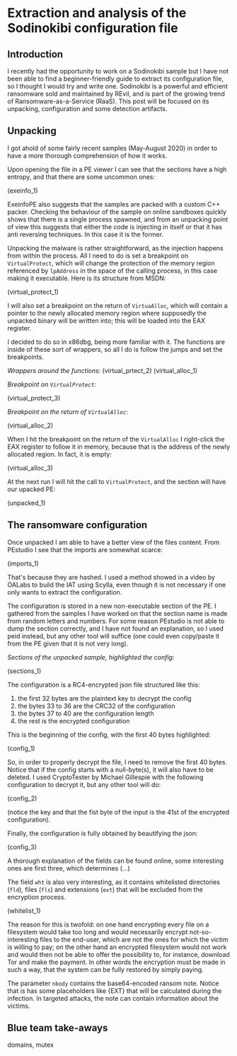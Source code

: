 # Extraction and analysis of the Sodinokibi configuration file

## Introduction

I recently had the opportunity to work on a Sodinokibi sample but I have not been able to find a beginner-friendly guide to extract its configuration file, so I thought I would try and write one. Sodinokibi is a powerful and efficient ransomware sold and maintained by REvil, and is part of the growing trend of Ransomware-as-a-Service (RaaS). This post will be focused on its unpacking, configuration and some detection artifacts.

## Unpacking

I got ahold of some fairly recent samples (May-August 2020) in order to have a more thorough comprehension of how it works.

Upon opening the file in a PE viewer I can see that the sections have a high entropy, and that there are some uncommon ones:

(exeinfo_1)

ExeinfoPE also suggests that the samples are packed with a custom C++ packer. Checking the behaviour of the sample on online sandboxes quickly shows that there is a single process spawned, and from an unpacking point of view this suggests that either the code is injecting in itself or that it has anti reversing techniques. In this case it is the former.

Unpacking the malware is rather straightforward, as the injection happens from within the process. All I need to do is set a breakpoint on `VirtualProtect`, which will change the protection of the memory region referenced by `lpAddress` in the space of the calling process, in this case making it executable. Here is its structure from MSDN:

(virtual_protect_1)

I will also set a breakpoint on the return of `VirtuaAlloc`, which will contain a pointer to the newly allocated memory region where supposedly the unpacked binary will be written into; this will be loaded into the EAX register.

I decided to do so in x86dbg, being more familiar with it. The functions are inside of these sort of wrappers, so all I do is follow the jumps and set the breakpoints.

*Wrappers around the functions:*
(virtual_prtect_2)
(virtual_alloc_1)

*Breakpoint on `VirtualProtect`:*

(virtual_protect_3)

*Breakpoint on the return of `VirtualAlloc`:*

(virtual_alloc_2)

When I hit the breakpoint on the return of the `VirtualAlloc` I right-click the EAX register to follow it in memory, because that is the address of the newly allocated region. In fact, it is empty:

(virtual_alloc_3)

At the next run I will hit the call to `VirtualProtect`, and the section will have our upacked PE:

(unpacked_1)

## The ransomware configuration

Once unpacked I am able to have a better view of the files content. From PEstudio I see that the imports are somewhat scarce:

(imports_1)

That's because they are hashed. I used a method showed in a video by OALabs to build the IAT using Scylla, even though it is not necessary if one only wants to extract the configuration.

The configuration is stored in a new non-executable section of the PE. I gathered from the samples I have worked on that the section name is made from random letters and numbers. For some reason PEstudio is not able to dump the section correctly, and I have not found an explanation, so I used peid instead, but any other tool will suffice (one could even copy/paste it from the PE given that it is not very long).

*Sections of the unpacked sample, highlighted the config:*

(sections_1)

The configuration is a RC4-encrypted json file structured like this:

1. the first 32 bytes are the plaintext key to decrypt the config
2. the bytes 33 to 36 are the CRC32 of the configuration
3. the bytes 37 to 40 are the configuration length
4. the rest is the encrypted configuration

This is the beginning of the config, with the first 40 bytes highlighted:

(config_1)

So, in order to properly decrypt the file, I need to remove the first 40 bytes. Notice that if the config starts with a null-byte(s), it will also have to be deleted. I used CryptoTester by Michael Gillespie with the following configuration to decrypt it, but any other tool will do:

(config_2)

(notice the key and that the fist byte of the input is the 41st of the encrypted configuration).

Finally, the configuration is fully obtained by beautifying the json:

(config_3)

A thorough explanation of the fields can be found online, some interesting ones are first three, which determines (...)

The field `wht` is also very interesting, as it contains whitelisted directories (`fld`), files (`fls`) and extensions (`ext`) that will be excluded from the encryption process.

(whitelist_1)

The reason for this is twofold: on one hand encrypting every file on a filesystem would take too long and would necessarily encrypt not-so-interesting files to the end-user, which are not the ones for which the victim is willing to pay; on the other hand an encrypted filesystem would not work and would then not be able to offer the possibility to, for instance, download Tor and make the payment. In other words the encryption must be made in such a way, that the system can be fully restored by simply paying.

The parameter `nbody` contains the base64-encoded ransom note. Notice that is has some placeholders like {EXT} that will be calculated during the infection. In targeted attacks, the note can contain information about the victims.

## Blue team take-aways

domains, mutex